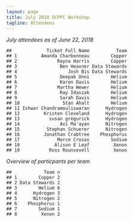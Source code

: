 ```yaml
---
layout: page
title: July 2018 DCPPC Workshop 
tagline: Attendees
---
```


_July attendees as of June 22, 2018_


    ##             Ticket Full Name          Team
    ## 1         Amanda Charbonneau        Copper
    ## 2               Rayna Harris        Copper
    ## 3                Ben Heavner Data Stewards
    ## 4                   Josh Bis Data Stewards
    ## 5                Deepak Unni        Helium
    ## 6                Karen Davis        Helium
    ## 7               Martha Wewer        Helium
    ## 8                Ray Idaszak        Helium
    ## 9                Sarah Davis        Helium
    ## 10                Stan Ahalt        Helium
    ## 11 Ishwar Chandramouliswaran      Hydrogen
    ## 12         Kristen Cleveland      Hydrogen
    ## 13           susan gregurick      Hydrogen
    ## 14               Avi Ma'ayan      Nitrogen
    ## 15          Stephan Schuerer      Nitrogen
    ## 16         Jonathan Crabtree    Phosphorus
    ## 17              Merce Crosas        Sodium
    ## 18             Alison E Leaf         Xenon
    ## 19           Ross Rounsevell         Xenon
 
    
_Overview of particpants per team_
    
    ##            Team n
    ## 1        Copper 2
    ## 2 Data Stewards 2
    ## 3        Helium 6
    ## 4      Hydrogen 3
    ## 5      Nitrogen 2
    ## 6    Phosphorus 1
    ## 7        Sodium 1
    ## 8         Xenon 2